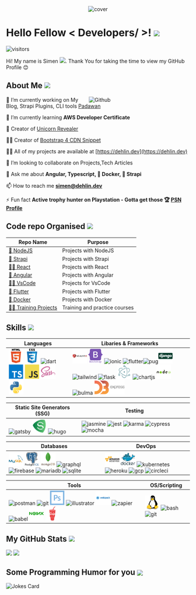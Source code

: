 
<div align="center">
<img width="100%" height = "5%" src="https://i.imgur.com/jnOMB6y.png" alt="cover" />
</div>

<h1> Hello Fellow < Developers/ >! <img src = "https://raw.githubusercontent.com/MartinHeinz/MartinHeinz/master/wave.gif" width = 50px> </h1>
<p align='center'>

![visitors](https://visitor-badge-reloaded.herokuapp.com/badge?page_id=Eventyret.Eventyret)



</p>
<div size='20px'> Hi! My name is Simen <img src = "https://raw.githubusercontent.com/MartinHeinz/MartinHeinz/master/wave.gif" width=15x>. Thank You for taking the time to view my GitHub Profile 😊
</div>

<h2> About Me <img src = "https://media0.giphy.com/media/KDDpcKigbfFpnejZs6/giphy.gif?cid=ecf05e47oy6f4zjs8g1qoiystc56cu7r9tb8a1fe76e05oty&rid=giphy.gif" width = 100px></h2>

<img width="55%" align="right" alt="Github" src="https://raw.githubusercontent.com/onimur/.github/master/.resources/git-header.svg" />

🔭 I’m currently working on My Blog, Strapi Plugins, CLI tools [Padawan](https://github.com/Eventyret/Padawan)

🌱 I’m currently learning **AWS Developer Certificate**

🦄 Creator of [Unicorn
  Revealer](https://chrome.google.com/webstore/detail/unicorn-revealer/lmlkphhdlngaicolpmaakfmhplagoaln)
  
👨‍🎨 Creator of [Bootstrap 4 CDN
  Snippet](https://marketplace.visualstudio.com/items?itemName=eventyret.bootstrap-4-cdn-snippet)
  
👨‍💻 All of my projects are available at [https://dehlin.dev](https://dehlin.dev)

👯 I’m looking to collaborate on Projects,Tech Articles 

💬 Ask me about **Angular, Typescript, 🐳 Docker, 🌟 Strapi**

📫 How to reach me **simen@dehlin.dev**

⚡ Fun fact **Active trophy hunter on Playstation - Gotta get those 🏆 [PSN Profile](https://psnprofiles.com/Linxzy)**

<h2> Code repo Organised <img src = "https://i.imgur🐳.com/wOkdtDo.gif" width = 32px> </h2>

| Repo Name | Purpose  |
|-----------|----------------------|
| [🦄 NodeJS](https://github.com/stars/Eventyret/lists/nodejs)    | Projects with NodeJS |
| [🌟 Strapi](https://github.com/stars/Eventyret/lists/strapi)    | Projects with Strapi |
| [👩‍🎨 React](https://github.com/stars/Eventyret/lists/react)    | Projects with React |
| [🚀 Angular](https://github.com/stars/Eventyret/lists/angular)    | Projects with Angular |
| [👩‍💻 VsCode](https://github.com/stars/Eventyret/lists/vscode)    | Projects for VsCode |
| [🐧 Flutter](https://github.com/stars/Eventyret/lists/flutter)    | Projects with Flutter |
| [🐳 Docker](https://github.com/stars/Eventyret/lists/docker)    | Projects with Docker |
| [👨‍🏫 Training Projects](https://github.com/stars/Eventyret/lists/training)    | Training and practice courses |



<h2> Skills <img src = "https://media2.giphy.com/media/QssGEmpkyEOhBCb7e1/giphy.gif?cid=ecf05e47a0n3gi1bfqntqmob8g9aid1oyj2wr3ds3mg700bl&rid=giphy.gif" width = 32px> </h2>

| Languages | Libaries & Frameworks |
|-----------|-----------------------|
| <img src="https://raw.githubusercontent.com/devicons/devicon/master/icons/html5/html5-original-wordmark.svg" alt="html5" width="40" height="40" /> <img src="https://raw.githubusercontent.com/devicons/devicon/master/icons/css3/css3-original-wordmark.svg" alt="css3" width="40" height="40" /> <img src="https://www.vectorlogo.zone/logos/dartlang/dartlang-icon.svg" alt="dart" width="40" height="40" /><img src="https://raw.githubusercontent.com/devicons/devicon/master/icons/typescript/typescript-original.svg" alt="typescript" width="40" height="40" /> <img src="https://raw.githubusercontent.com/devicons/devicon/master/icons/javascript/javascript-original.svg" alt="javascript" width="40" height="40" /> <img src="https://raw.githubusercontent.com/devicons/devicon/master/icons/sass/sass-original.svg" alt="sass" width="40" height="40" /> <img src="https://raw.githubusercontent.com/devicons/devicon/master/icons/python/python-original.svg" alt="python" width="40" height="40" /> | <img src="https://raw.githubusercontent.com/devicons/devicon/master/icons/angularjs/angularjs-original-wordmark.svg" alt="angularjs" width="40" height="40" /> <img src="https://raw.githubusercontent.com/devicons/devicon/master/icons/bootstrap/bootstrap-plain-wordmark.svg" alt="bootstrap" width="40" height="40" /> <img src="https://upload.wikimedia.org/wikipedia/commons/d/d1/Ionic_Logo.svg" alt="ionic" width="40" height="40" /> <img src="https://www.vectorlogo.zone/logos/flutterio/flutterio-icon.svg" alt="flutter" width="40" height="40" /><img src="https://cdn.worldvectorlogo.com/logos/pug.svg" alt="pug" width="40" height="40" /><img src="https://raw.githubusercontent.com/devicons/devicon/master/icons/django/django-original.svg" alt="django" width="40" height="40" /> <img src="https://www.vectorlogo.zone/logos/tailwindcss/tailwindcss-icon.svg" alt="tailwind" width="40" height="40" /> <img src="https://www.vectorlogo.zone/logos/pocoo_flask/pocoo_flask-icon.svg" alt="flask" width="40" height="40" /> <img src="https://raw.githubusercontent.com/devicons/devicon/master/icons/electron/electron-original.svg" alt="electron" width="40" height="40" /> <img src="https://www.chartjs.org/media/logo-title.svg" alt="chartjs" width="40" height="40" /> <img src="https://raw.githubusercontent.com/devicons/devicon/master/icons/nodejs/nodejs-original-wordmark.svg" alt="nodejs" width="40" height="40" /> <img src="https://raw.githubusercontent.com/gilbarbara/logos/804dc257b59e144eaca5bc6ffd16949752c6f789/logos/bulma.svg" alt="bulma" width="40" height="40" /> <img src="https://raw.githubusercontent.com/devicons/devicon/master/icons/d3js/d3js-original.svg" alt="d3js" width="40" height="40" /> <img src="https://raw.githubusercontent.com/devicons/devicon/master/icons/express/express-original-wordmark.svg" alt="express" width="40" height="40" />   |

| Static Site Generators (SSG) | Testing   |
|------------------------------|-----------|
| <img src="https://www.vectorlogo.zone/logos/gatsbyjs/gatsbyjs-icon.svg" alt="gatsby" width="40" height="40" /> <img src="https://raw.githubusercontent.com/scullyio/scully/main/assets/logos/SVG/scullyio-icon.svg" alt="scully" width="40" height="40" /> <img src="https://api.iconify.design/logos-hugo.svg" alt="hugo" width="40" height="40" /> | <img src="https://www.vectorlogo.zone/logos/jasmine/jasmine-icon.svg" alt="jasmine" width="40" height="40" /> <img src="https://www.vectorlogo.zone/logos/jestjsio/jestjsio-icon.svg" alt="jest" width="40" height="40" /> <img src="https://raw.githubusercontent.com/detain/svg-logos/780f25886640cef088af994181646db2f6b1a3f8/svg/karma.svg" alt="karma" width="40" height="40" /> <img src="https://raw.githubusercontent.com/simple-icons/simple-icons/6e46ec1fc23b60c8fd0d2f2ff46db82e16dbd75f/icons/cypress.svg" alt="cypress" width="40" height="40" /> <img src="https://www.vectorlogo.zone/logos/mochajs/mochajs-icon.svg" alt="mocha" width="40" height="40" />|

| Databases | DevOps   |
|------------------------------|-----------|
| <img src="https://raw.githubusercontent.com/devicons/devicon/master/icons/mysql/mysql-original-wordmark.svg" alt="mysql" width="40" height="40" /> <img src="https://raw.githubusercontent.com/devicons/devicon/master/icons/postgresql/postgresql-original-wordmark.svg" alt="postgresql" width="40" height="40" /> <img src="https://raw.githubusercontent.com/devicons/devicon/master/icons/mongodb/mongodb-original-wordmark.svg" alt="mongodb" width="40" height="40" /> <img src="https://www.vectorlogo.zone/logos/graphql/graphql-icon.svg" alt="graphql" width="40" height="40" /> <img src="https://www.vectorlogo.zone/logos/firebase/firebase-icon.svg" alt="firebase" width="40" height="40" /> <img src="https://www.vectorlogo.zone/logos/mariadb/mariadb-icon.svg" alt="mariadb" width="40" height="40" /> <img src="https://www.vectorlogo.zone/logos/sqlite/sqlite-icon.svg" alt="sqlite" width="40" height="40" />   | <img src="https://raw.githubusercontent.com/devicons/devicon/master/icons/amazonwebservices/amazonwebservices-original-wordmark.svg" alt="aws" width="40" height="40" /> <img src="https://raw.githubusercontent.com/devicons/devicon/master/icons/docker/docker-original-wordmark.svg" alt="docker" width="40" height="40" /> <img src="https://www.vectorlogo.zone/logos/kubernetes/kubernetes-icon.svg" alt="kubernetes" width="40" height="40" /> <img src="https://www.vectorlogo.zone/logos/heroku/heroku-icon.svg" alt="heroku" width="40" height="40" /> <img src="https://www.vectorlogo.zone/logos/google_cloud/google_cloud-icon.svg" alt="gcp" width="40" height="40" /> <img src="https://www.vectorlogo.zone/logos/circleci/circleci-icon.svg" alt="circleci" width="40" height="40" />  |

| Tools     | OS/Scripting |
|-----------|--------------|
| <img src="https://www.vectorlogo.zone/logos/getpostman/getpostman-icon.svg" alt="postman" width="40" height="40" /> <img src="https://www.vectorlogo.zone/logos/git-scm/git-scm-icon.svg" alt="git" width="40" height="40" /> <img src="https://raw.githubusercontent.com/devicons/devicon/master/icons/photoshop/photoshop-line.svg" alt="photoshop" width="40" height="40" /> <img src="https://www.vectorlogo.zone/logos/adobe_illustrator/adobe_illustrator-icon.svg" alt="illustrator" width="40" height="40" /> <img src="https://raw.githubusercontent.com/devicons/devicon/d00d0969292a6569d45b06d3f350f463a0107b0d/icons/webpack/webpack-original-wordmark.svg" alt="webpack" width="40" height="40" /> <img src="https://www.vectorlogo.zone/logos/zapier/zapier-icon.svg" alt="zapier" width="40" height="40" /> <img src="https://www.vectorlogo.zone/logos/babeljs/babeljs-icon.svg" alt="babel" width="40" height="40" /> <img src="https://raw.githubusercontent.com/devicons/devicon/master/icons/nginx/nginx-original.svg" alt="nginx" width="40" height="40" /> <img src="https://raw.githubusercontent.com/devicons/devicon/master/icons/gulp/gulp-plain.svg" alt="gulp" width="40" height="40" />   | <img src="https://raw.githubusercontent.com/devicons/devicon/master/icons/linux/linux-original.svg" alt="linux" width="40" height="40" /> <img src="https://www.vectorlogo.zone/logos/gnu_bash/gnu_bash-icon.svg" alt="bash" width="40" height="40" /> <img src="https://www.vectorlogo.zone/logos/git-scm/git-scm-icon.svg" alt="git" width="40" height="40"/>    |


<h2> My GitHub Stats <img src='https://media1.giphy.com/media/du3J3cXyzhj75IOgvA/giphy.gif?cid=ecf05e47x2g034i9pzwtzzsd3xgg2w9nr94t4tflbbgo3008&rid=giphy.gif' width='32px'> </h2>


<img src="https://github-readme-stats.vercel.app/api?username=Eventyret&show_icons=true&theme=gruvbox&count_private=true" /> <img src="https://github-readme-stats.vercel.app/api/top-langs/?username=Eventyret&layout=compact&theme=gruvbox&card_width=400" />



<h2> Some Programming Humor for you <img align ='center' src='https://media2.giphy.com/media/UQDSBzfyiBKvgFcSTw/giphy.gif?cid=ecf05e47p3cd513axbek3f56ti3jzizq8hincw20jauyyfyw&rid=giphy.gif' width = '32px'></h2>

![Jokes Card](https://readme-jokes.vercel.app/api?theme=default)


